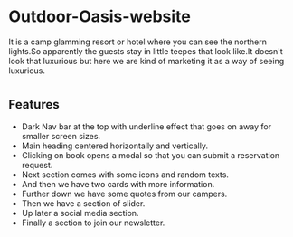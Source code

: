 # Outdoor-Oasis-website
It is a camp glamming resort or hotel where you can see the northern lights.So apparently the guests stay in little teepes that look like.It doesn't  look that luxurious but here we are kind of marketing it as a way of seeing luxurious.
# <h2>Features</h2>
- Dark Nav bar at the top with underline effect that goes on away for smaller screen sizes.
- Main heading centered horizontally and vertically.
- Clicking on book opens a modal so that you can submit a reservation request.
- Next section comes with some icons and random texts.
- And then we have two cards with more information.
- Further down we have some quotes from our campers.
- Then we have a section of slider.
- Up later a social media section.
- Finally a section to join our newsletter.
